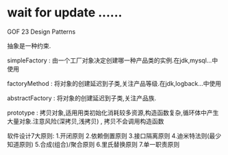 #   wait for update ......

GOF 23 Design Patterns

抽象是一种约束.

simpleFactory : 由一个工厂对象决定创建哪一种产品类的实例.在jdk,mysql...中使用

factoryMethod : 将对象的创建延迟到子类,关注产品等级.在jdk,logback...中使用

abstractFactory : 将对象的创建延迟到子类,关注产品族.

prototype : 拷贝对象,适用用类初始化消耗较多资源,构造函数复杂,循环体中产生大量对象.注意风险(深拷贝,浅拷贝) , 拷贝不会调用构造函数

软件设计7大原则:
    1.开闭原则
    2.依赖倒置原则
    3.接口隔离原则
    4.迪米特法则(最少知道原则)
    5.合成(组合)/聚合原则
    6.里氏替换原则
    7.单一职责原则